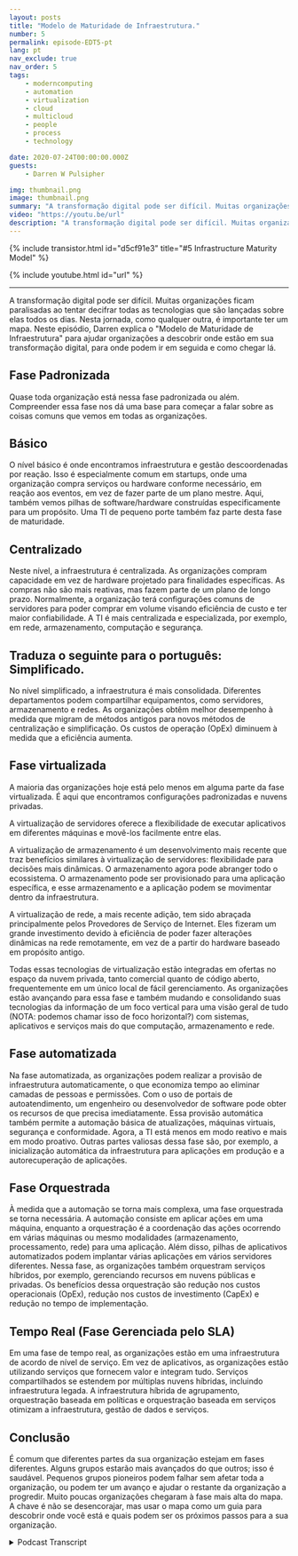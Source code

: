 ```yaml
---
layout: posts
title: "Modelo de Maturidade de Infraestrutura."
number: 5
permalink: episode-EDT5-pt
lang: pt
nav_exclude: true
nav_order: 5
tags:
    - moderncomputing
    - automation
    - virtualization
    - cloud
    - multicloud
    - people
    - process
    - technology

date: 2020-07-24T00:00:00.000Z
guests:
    - Darren W Pulsipher

img: thumbnail.png
image: thumbnail.png
summary: "A transformação digital pode ser difícil. Muitas organizações ficam paralisadas ao tentar decifrar todas as tecnologias que são jogadas sobre elas todos os dias. Nessa jornada, assim como em qualquer outra, é importante ter um mapa. Neste episódio, Darren explica o Modelo de Maturidade da Infraestrutura para ajudar organizações a descobrir onde estão em sua transformação digital, para onde podem ir em seguida e como chegar lá."
video: "https://youtu.be/url"
description: "A transformação digital pode ser difícil. Muitas organizações ficam paralisadas ao tentar decifrar todas as tecnologias que são jogadas sobre elas todos os dias. Nessa jornada, assim como em qualquer outra, é importante ter um mapa. Neste episódio, Darren explica o Modelo de Maturidade da Infraestrutura para ajudar organizações a descobrir onde estão em sua transformação digital, para onde podem ir em seguida e como chegar lá."
---
```


<div>
{% include transistor.html id="d5cf91e3" title="#5 Infrastructure Maturity Model" %}

{% include youtube.html id="url" %}
</div>

---

A transformação digital pode ser difícil. Muitas organizações ficam paralisadas ao tentar decifrar todas as tecnologias que são lançadas sobre elas todos os dias. Nesta jornada, como qualquer outra, é importante ter um mapa. Neste episódio, Darren explica o "Modelo de Maturidade de Infraestrutura" para ajudar organizações a descobrir onde estão em sua transformação digital, para onde podem ir em seguida e como chegar lá.

## Fase Padronizada

Quase toda organização está nessa fase padronizada ou além. Compreender essa fase nos dá uma base para começar a falar sobre as coisas comuns que vemos em todas as organizações.

## Básico

O nível básico é onde encontramos infraestrutura e gestão descoordenadas por reação. Isso é especialmente comum em startups, onde uma organização compra serviços ou hardware conforme necessário, em reação aos eventos, em vez de fazer parte de um plano mestre. Aqui, também vemos pilhas de software/hardware construídas especificamente para um propósito. Uma TI de pequeno porte também faz parte desta fase de maturidade.

## Centralizado

Neste nível, a infraestrutura é centralizada. As organizações compram capacidade em vez de hardware projetado para finalidades específicas. As compras não são mais reativas, mas fazem parte de um plano de longo prazo. Normalmente, a organização terá configurações comuns de servidores para poder comprar em volume visando eficiência de custo e ter maior confiabilidade. A TI é mais centralizada e especializada, por exemplo, em rede, armazenamento, computação e segurança.

## Traduza o seguinte para o português: Simplificado.

No nível simplificado, a infraestrutura é mais consolidada. Diferentes departamentos podem compartilhar equipamentos, como servidores, armazenamento e redes. As organizações obtêm melhor desempenho à medida que migram de métodos antigos para novos métodos de centralização e simplificação. Os custos de operação (OpEx) diminuem à medida que a eficiência aumenta.

## Fase virtualizada

A maioria das organizações hoje está pelo menos em alguma parte da fase virtualizada. É aqui que encontramos configurações padronizadas e nuvens privadas.

A virtualização de servidores oferece a flexibilidade de executar aplicativos em diferentes máquinas e movê-los facilmente entre elas.

A virtualização de armazenamento é um desenvolvimento mais recente que traz benefícios similares à virtualização de servidores: flexibilidade para decisões mais dinâmicas. O armazenamento agora pode abranger todo o ecossistema. O armazenamento pode ser provisionado para uma aplicação específica, e esse armazenamento e a aplicação podem se movimentar dentro da infraestrutura.

A virtualização de rede, a mais recente adição, tem sido abraçada principalmente pelos Provedores de Serviço de Internet. Eles fizeram um grande investimento devido à eficiência de poder fazer alterações dinâmicas na rede remotamente, em vez de a partir do hardware baseado em propósito antigo.

Todas essas tecnologias de virtualização estão integradas em ofertas no espaço da nuvem privada, tanto comercial quanto de código aberto, frequentemente em um único local de fácil gerenciamento. As organizações estão avançando para essa fase e também mudando e consolidando suas tecnologias da informação de um foco vertical para uma visão geral de tudo (NOTA: podemos chamar isso de foco horizontal?) com sistemas, aplicativos e serviços mais do que computação, armazenamento e rede.

## Fase automatizada

Na fase automatizada, as organizações podem realizar a provisão de infraestrutura automaticamente, o que economiza tempo ao eliminar camadas de pessoas e permissões. Com o uso de portais de autoatendimento, um engenheiro ou desenvolvedor de software pode obter os recursos de que precisa imediatamente. Essa provisão automática também permite a automação básica de atualizações, máquinas virtuais, segurança e conformidade. Agora, a TI está menos em modo reativo e mais em modo proativo. Outras partes valiosas dessa fase são, por exemplo, a inicialização automática da infraestrutura para aplicações em produção e a autorecuperação de aplicações.

## Fase Orquestrada

À medida que a automação se torna mais complexa, uma fase orquestrada se torna necessária. A automação consiste em aplicar ações em uma máquina, enquanto a orquestração é a coordenação das ações ocorrendo em várias máquinas ou mesmo modalidades (armazenamento, processamento, rede) para uma aplicação. Além disso, pilhas de aplicativos automatizados podem implantar várias aplicações em vários servidores diferentes. Nessa fase, as organizações também orquestram serviços híbridos, por exemplo, gerenciando recursos em nuvens públicas e privadas. Os benefícios dessa orquestração são redução nos custos operacionais (OpEx), redução nos custos de investimento (CapEx) e redução no tempo de implementação.

## Tempo Real (Fase Gerenciada pelo SLA)

Em uma fase de tempo real, as organizações estão em uma infraestrutura de acordo de nível de serviço. Em vez de aplicativos, as organizações estão utilizando serviços que fornecem valor e integram tudo. Serviços compartilhados se estendem por múltiplas nuvens híbridas, incluindo infraestrutura legada. A infraestrutura híbrida de agrupamento, orquestração baseada em políticas e orquestração baseada em serviços otimizam a infraestrutura, gestão de dados e serviços.

## Conclusão

É comum que diferentes partes da sua organização estejam em fases diferentes. Alguns grupos estarão mais avançados do que outros; isso é saudável. Pequenos grupos pioneiros podem falhar sem afetar toda a organização, ou podem ter um avanço e ajudar o restante da organização a progredir. Muito poucas organizações chegaram à fase mais alta do mapa. A chave é não se desencorajar, mas usar o mapa como um guia para descobrir onde você está e quais podem ser os próximos passos para a sua organização.



<details>
<summary> Podcast Transcript </summary>

<p></p>

</details>
